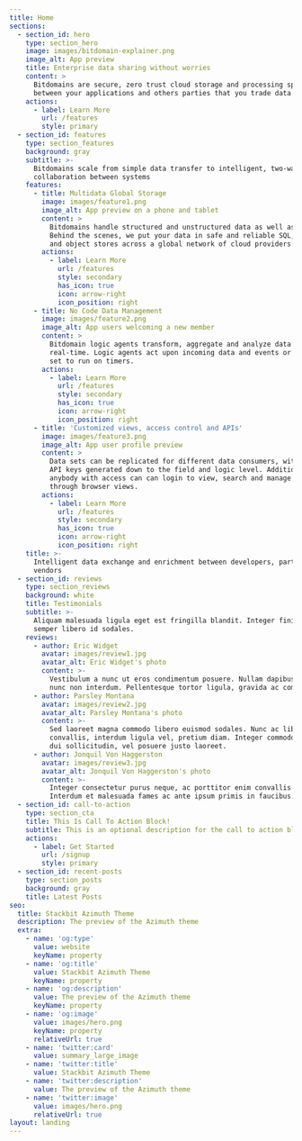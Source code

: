 ```yaml
---
title: Home
sections:
  - section_id: hero
    type: section_hero
    image: images/bitdomain-explainer.png
    image_alt: App preview
    title: Enterprise data sharing without worries
    content: >
      Bitdomains are secure, zero trust cloud storage and processing spaces
      between your applications and others parties that you trade data with.
    actions:
      - label: Learn More
        url: /features
        style: primary
  - section_id: features
    type: section_features
    background: gray
    subtitle: >-
      Bitdomains scale from simple data transfer to intelligent, two-way
      collaboration between systems
    features:
      - title: Multidata Global Storage
        image: images/feature1.png
        image_alt: App preview on a phone and tablet
        content: >
          Bitdomains handle structured and unstructured data as well as files.
          Behind the scenes, we put your data in safe and reliable SQL, NoSQL
          and object stores across a global network of cloud providers.
        actions:
          - label: Learn More
            url: /features
            style: secondary
            has_icon: true
            icon: arrow-right
            icon_position: right
      - title: No Code Data Management
        image: images/feature2.png
        image_alt: App users welcoming a new member
        content: >
          Bitdomain logic agents transform, aggregate and analyze data in
          real-time. Logic agents act upon incoming data and events or can be
          set to run on timers.
        actions:
          - label: Learn More
            url: /features
            style: secondary
            has_icon: true
            icon: arrow-right
            icon_position: right
      - title: 'Customized views, access control and APIs'
        image: images/feature3.png
        image_alt: App user profile preview
        content: >
          Data sets can be replicated for different data consumers, with unique
          API keys generated down to the field and logic level. Additionally,
          anybody with access can can login to view, search and manage data
          through browser views. 
        actions:
          - label: Learn More
            url: /features
            style: secondary
            has_icon: true
            icon: arrow-right
            icon_position: right
    title: >-
      Intelligent data exchange and enrichment between developers, partners and
      vendors
  - section_id: reviews
    type: section_reviews
    background: white
    title: Testimonials
    subtitle: >-
      Aliquam malesuada ligula eget est fringilla blandit. Integer finibus
      semper libero id sodales.
    reviews:
      - author: Eric Widget
        avatar: images/review1.jpg
        avatar_alt: Eric Widget's photo
        content: >-
          Vestibulum a nunc ut eros condimentum posuere. Nullam dapibus quis
          nunc non interdum. Pellentesque tortor ligula, gravida ac commodo eu.
      - author: Parsley Montana
        avatar: images/review2.jpg
        avatar_alt: Parsley Montana's photo
        content: >-
          Sed laoreet magna commodo libero euismod sodales. Nunc ac libero
          convallis, interdum ligula vel, pretium diam. Integer commodo sem at
          dui sollicitudin, vel posuere justo laoreet.
      - author: Jonquil Von Haggerston
        avatar: images/review3.jpg
        avatar_alt: Jonquil Von Haggerston's photo
        content: >-
          Integer consectetur purus neque, ac porttitor enim convallis vitae.
          Interdum et malesuada fames ac ante ipsum primis in faucibus.
  - section_id: call-to-action
    type: section_cta
    title: This Is Call To Action Block!
    subtitle: This is an optional description for the call to action block.
    actions:
      - label: Get Started
        url: /signup
        style: primary
  - section_id: recent-posts
    type: section_posts
    background: gray
    title: Latest Posts
seo:
  title: Stackbit Azimuth Theme
  description: The preview of the Azimuth theme
  extra:
    - name: 'og:type'
      value: website
      keyName: property
    - name: 'og:title'
      value: Stackbit Azimuth Theme
      keyName: property
    - name: 'og:description'
      value: The preview of the Azimuth theme
      keyName: property
    - name: 'og:image'
      value: images/hero.png
      keyName: property
      relativeUrl: true
    - name: 'twitter:card'
      value: summary_large_image
    - name: 'twitter:title'
      value: Stackbit Azimuth Theme
    - name: 'twitter:description'
      value: The preview of the Azimuth theme
    - name: 'twitter:image'
      value: images/hero.png
      relativeUrl: true
layout: landing
---
```

